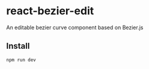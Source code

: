 # react-bezier-edit

An editable bezier curve component based on Bezier.js

## Install

`npm run dev`
